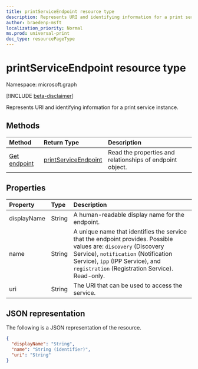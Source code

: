 ```yaml
---
title: printServiceEndpoint resource type
description: Represents URI and identifying information for a print service instance.
author: braedenp-msft
localization_priority: Normal
ms.prod: universal-print
doc_type: resourcePageType
---
```


# printServiceEndpoint resource type

Namespace: microsoft.graph

[!INCLUDE [beta-disclaimer](../../includes/beta-disclaimer.md)]

Represents URI and identifying information for a print service instance.

## Methods

| Method       | Return Type | Description |
|:-------------|:------------|:------------|
| [Get endpoint](../api/printserviceendpoint-get.md) | [printServiceEndpoint](printserviceendpoint.md) | Read the properties and relationships of endpoint object. |

## Properties
| Property     | Type        | Description |
|:-------------|:------------|:------------|
|displayName|String|A human-readable display name for the endpoint.|
|name|String|A unique name that identifies the service that the endpoint provides. Possible values are: `discovery` (Discovery Service), `notification` (Notification Service), `ipp` (IPP Service), and `registration` (Registration Service). Read-only.|
|uri|String|The URI that can be used to access the service.|

## JSON representation

The following is a JSON representation of the resource.

<!-- {
  "blockType": "resource",
  "optionalProperties": [

  ],
  "@odata.type": "microsoft.graph.printServiceEndpoint"
}-->

```json
{
  "displayName": "String",
  "name": "String (identifier)",
  "uri": "String"
}
```

<!-- uuid: 8fcb5dbc-d5aa-4681-8e31-b001d5168d79
2015-10-25 14:57:30 UTC -->
<!-- {
  "type": "#page.annotation",
  "description": "printServiceEndpoint resource",
  "keywords": "",
  "section": "documentation",
  "tocPath": ""
}-->